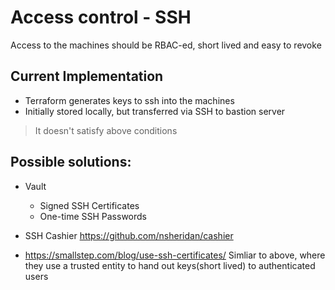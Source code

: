 # Access control - SSH

Access to the machines should be RBAC-ed, short lived and  easy to revoke

## Current Implementation

- Terraform generates keys to ssh into the machines
- Initially stored locally, but transferred via SSH to bastion server

> It doesn't satisfy above conditions


## Possible solutions:

- Vault
   - Signed SSH Certificates
   - One-time SSH Passwords
   
- SSH Cashier https://github.com/nsheridan/cashier

- https://smallstep.com/blog/use-ssh-certificates/ Simliar to above, where they use a trusted entity to hand out keys(short lived) to authenticated users